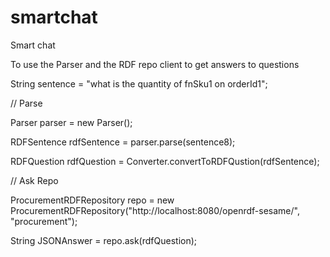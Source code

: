 # smartchat
Smart chat


To use the Parser and the RDF repo client to get answers to questions
 
 String sentence = "what is the quantity of fnSku1 on orderId1";
 
 
 // Parse
 
 Parser parser = new Parser();
 
 RDFSentence rdfSentence = parser.parse(sentence8);
 
 RDFQuestion rdfQuestion = Converter.convertToRDFQustion(rdfSentence);
 
 
 
 // Ask Repo
 
 ProcurementRDFRepository repo = new ProcurementRDFRepository("http://localhost:8080/openrdf-sesame/", "procurement");
 
 String JSONAnswer = repo.ask(rdfQuestion);

 
